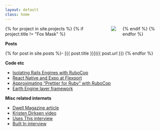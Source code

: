 ```yaml
---
layout: default
class: home
---
```


<div class="columns">
  {% for project in site.projects %}
    {% if project.title != "Fox Mask" %}
      <a href="{{ project.url }}">
        <div class="pin">
          <img src="/images/{{ project.images.first }}">
        </div>
      </a>
    {% endif %}
  {% endfor %}
</div>

**Posts**

{% for post in site.posts %}- [{{ post.title }}]({{ post.url }})
{% endfor %}

**Code etc**

- [Isolating Rails Engines with RuboCop](https://flexport.engineering/isolating-rails-engines-with-rubocop-210feaba3164)
- [React Native and Expo at Flexport](https://flexport.engineering/react-native-and-expo-at-flexport-5f4842b2ba20)
- [Approximating “Prettier for Ruby” with RuboCop](https://flexport.engineering/approximating-prettier-for-ruby-with-rubocop-8b863bd64dc6)
- [Earth Engine layer framework](https://github.com/google/earthengine-api/commit/7110809ce760ab187afa43cb20e349e54b0f62b3#diff-85588e2d3225963a73d9cf4e21bdf240)

**Misc related internets**

- [Dwell Magazine article](https://www.dwell.com/home/maxs-apartment-8ea8fae9)
- [Kristen Dirksen video](https://www.youtube.com/watch?v=6tYaI3At4fs)
- [Uses This interview](https://usesthis.com/interviews/max.heinritz/)
- [Built In interview](https://builtin.com/software-engineering-perspectives/how-to-become-a-software-engineer)

<!-- Randomize the order of the project pictures -- just for fun! -->
<script>
  const root = document.querySelector('.columns');
  shuffleForToday(root.children).forEach(child => root.appendChild(child));
</script>
